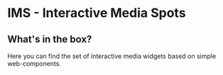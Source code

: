 # IMS - Interactive Media Spots

## What's in the box?

Here you can find the set of interactive media widgets based on simple web-components.

